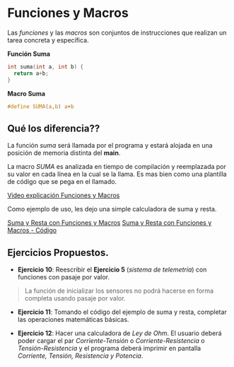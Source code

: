 # Funciones y Macros

Las *funciones* y las *macros* son conjuntos de instrucciones que realizan un tarea concreta y específica.



__Función Suma__

```c
int suma(int a, int b) {
  return a+b;
}

```
__Macro Suma__

```c
#define SUMA(a,b) a+b

```

## Qué los diferencia??

La función *suma* será llamada por el programa y estará alojada en una posición de memoria distinta del __main__.

La macro *SUMA* es analizada en tiempo de compilación y reemplazada por su valor en cada línea en la cual se la llama. Es mas bien como una plantilla de código que se pega en el llamado.

[Video explicación Funciones y Macros](https://youtu.be/0u-XpNgEWjU)

Como ejemplo de uso, les dejo una simple calculadora de suma y resta.

[Suma y Resta con Funciones y Macros](https://youtu.be/qpnC9uL4oqg)
[Suma y Resta con Funciones y Macros - Código](https://youtu.be/xhRpXDljQZ0)

## Ejercicios Propuestos.

- __Ejercicio 10__: Reescribir el __Ejercicio 5__ (*sistema de telemetría*) con funciones con pasaje por valor.
 > La función de inicializar los sensores no podrá hacerse en forma completa usando pasaje por valor.

- __Ejercicio 11__: Tomando el código del ejemplo de suma y resta, completar las operaciones matemáticas básicas.

- __Ejercicio 12__: Hacer una calculadora de *Ley de Ohm*. El usuario deberá poder cargar el par *Corriente-Tensión* o *Corriente-Resistencia* o *Tensión-Resistencia* y el programa deberá imprimir en pantalla *Corriente, Tensión, Resistencia y Potencia*.
